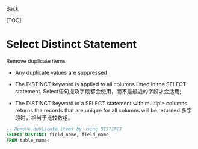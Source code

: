 [Back](../index.md)

[TOC]

# Select Distinct Statement

Remove duplicate items

- Any duplicate values are suppressed

- The DISTINCT keyword is applied to all columns listed in the SELECT statement. Select语句提及字段都会使用，而不是最近的字段才会适用;

- The DISTINCT keyword in a SELECT statement with multiple columns returns the records that are unique for all columns will be returned.多字段时，相当于比较数组。

```sql
-- Remove duplicate items by using DISTINCT
SELECT DISTINCT field_name, field_name
FROM table_name;

```



